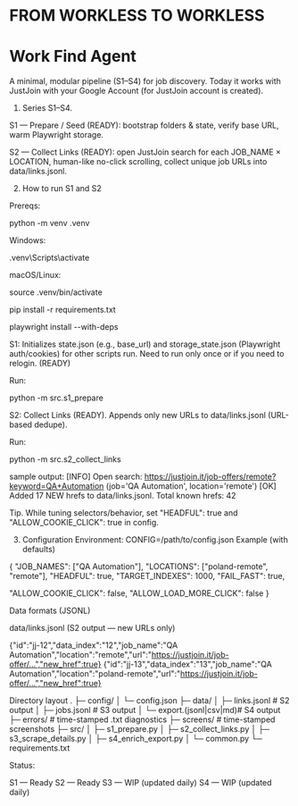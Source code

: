 # FROM WORKLESS TO WORKLESS

# Work Find Agent

A minimal, modular pipeline (S1–S4) for job discovery.
Today it works with JustJoin with your Google Account (for JustJoin account is created).

1) Series S1–S4.

S1 — Prepare / Seed (READY): bootstrap folders & state, verify base URL, warm Playwright storage.

S2 — Collect Links (READY): open JustJoin search for each JOB_NAME × LOCATION, human-like no-click scrolling, collect unique job URLs into data/links.jsonl.

2) How to run S1 and S2 

Prereqs:

python -m venv .venv

Windows: 

.venv\Scripts\activate


macOS/Linux:

source .venv/bin/activate

pip install -r requirements.txt

playwright install --with-deps



S1:
Initializes state.json (e.g., base_url) and storage_state.json (Playwright auth/cookies) for other scripts run. Need to run only once or if you need to relogin. (READY)

Run:

python -m src.s1_prepare

S2:
Collect Links (READY). Appends only new URLs to data/links.jsonl (URL-based dedupe).

Run:

python -m src.s2_collect_links

sample output:
[INFO] Open search: https://justjoin.it/job-offers/remote?keyword=QA+Automation  (job='QA Automation', location='remote')
[OK] Added 17 NEW hrefs to data/links.jsonl. Total known hrefs: 42


Tip. While tuning selectors/behavior, set "HEADFUL": true and "ALLOW_COOKIE_CLICK": true in config.

3) Configuration
Environment: CONFIG=/path/to/config.json
Example (with defaults)

{
  "JOB_NAMES": ["QA Automation"],
  "LOCATIONS": ["poland-remote", "remote"],
  "HEADFUL": true,
  "TARGET_INDEXES": 1000,
  "FAIL_FAST": true,

  "ALLOW_COOKIE_CLICK": false,
  "ALLOW_LOAD_MORE_CLICK": false
}



Data formats (JSONL)

data/links.jsonl (S2 output — new URLs only)

{"id":"jj-12","data_index":"12","job_name":"QA Automation","location":"remote","url":"https://justjoin.it/job-offer/...","new_href":true}
{"id":"jj-13","data_index":"13","job_name":"QA Automation","location":"poland-remote","url":"https://justjoin.it/job-offer/...","new_href":true}


Directory layout
.
├─ config/
│  └─ config.json
├─ data/
│  ├─ links.jsonl          # S2 output
│  ├─ jobs.jsonl           # S3 output
│  └─ export.(jsonl|csv|md)# S4 output
├─ errors/                 # time-stamped .txt diagnostics
├─ screens/                # time-stamped screenshots
├─ src/
│  ├─ s1_prepare.py
│  ├─ s2_collect_links.py
│  ├─ s3_scrape_details.py
│  ├─ s4_enrich_export.py
│  └─ common.py
└─ requirements.txt

Status:

S1 — Ready
S2 — Ready
S3 — WIP (updated daily)
S4 — WIP (updated daily)
